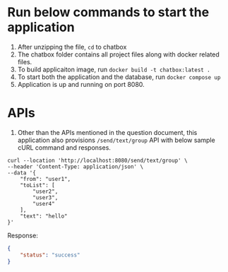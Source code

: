 # Run below commands to start the application

1. After unzipping the file, `cd` to chatbox
2. The chatbox folder contains all project files along with docker related files.
2. To build applicaiton image, run
     `docker build -t chatbox:latest .`
3. To start both the application and the database, run
     `docker compose up`
4. Application is up and running on port 8080.


# APIs
1. Other than the APIs mentioned in the question document, this application also provisions `/send/text/group` API with below sample cURL command and responses.

```curl
curl --location 'http://localhost:8080/send/text/group' \
--header 'Content-Type: application/json' \
--data '{
    "from": "user1",
    "toList": [
        "user2",
        "user3",
        "user4"
    ],
    "text": "hello"
}'
```

Response:
```json
{
    "status": "success"
}
```